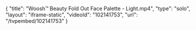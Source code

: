 {
    "title": "Woosh&trade; Beauty Fold Out Face Palette - Light.mp4",
    "type": "solo",
    "layout": "iframe-static",
    "videoId": "102141753",
    "url": "\/tvpembed\/102141753"
}